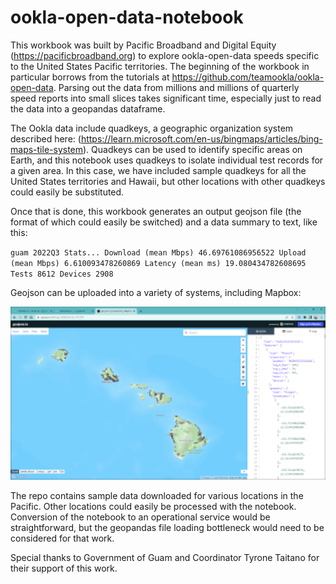 # ookla-open-data-notebook

This workbook was built by Pacific Broadband and Digital Equity (https://pacificbroadband.org) to explore ookla-open-data speeds specific to the United States Pacific territories. The beginning of the workbook in particular borrows from the tutorials at https://github.com/teamookla/ookla-open-data. Parsing out the data from millions and millions of quarterly speed reports into small slices takes significant time, especially just to read the data into a geopandas dataframe. 

The Ookla data include quadkeys, a geographic organization system described here: (https://learn.microsoft.com/en-us/bingmaps/articles/bing-maps-tile-system). Quadkeys can be used to identify specific areas on Earth, and this notebook uses quadkeys to isolate individual test records for a given area. In this case, we have included sample quadkeys for all the United States territories and Hawaii, but other locations with other quadkeys could easily be substituted.

Once that is done, this workbook generates an output geojson file (the format of which could easily be switched) and a data summary to text, like this:

`guam 2022Q3 Stats... Download (mean Mbps) 46.69761086956522 Upload (mean Mbps) 6.610093478260869 Latency (mean ms) 19.080434782608695 Tests 8612 Devices 2908`

Geojson can be uploaded into a variety of systems, including Mapbox:

![Map image](image.png)

The repo contains sample data downloaded for various locations in the Pacific. Other locations could easily be processed with the notebook. Conversion of the notebook to an operational service would be straightforward, but the geopandas file loading bottleneck would need to be considered for that work.  

Special thanks to Government of Guam and Coordinator Tyrone Taitano for their support of this work.
